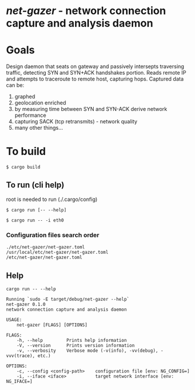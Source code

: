 # _net-gazer_ - network connection capture and analysis daemon

# Goals
Design daemon that seats on gateway and passively intersepts traversing traffic, detecting SYN and SYN+ACK handshakes portion. Reads remote IP and attempts to traceroute to remote host, capturing hops. 
Captured data can be:
1. graphed
2. geolocation enriched
3. by measuring time between SYN and SYN-ACK derive network performance
4. capturing SACK (tcp retransmits) - network quality
5. many other things...




# To build
```
$ cargo build 
```


## To run (cli help)
root is needed to run (./.cargo/config)
```
$ cargo run [-- --help]

$ cargo run -- -i eth0

```


### Configuration files search order
```
./etc/net-gazer/net-gazer.toml
/usr/local/etc/net-gazer/net-gazer.toml
/etc/net-gazer/net-gazer.toml
```

## Help
```
cargo run -- --help

Running `sudo -E target/debug/net-gazer --help`
net-gazer 0.1.0
network connection capture and analysis daemon

USAGE:
    net-gazer [FLAGS] [OPTIONS]

FLAGS:
    -h, --help         Prints help information
    -V, --version      Prints version information
    -v, --verbosity    Verbose mode (-v(info), -vv(debug), -vvv(trace), etc.)

OPTIONS:
    -c, --config <config-path>    configuration file [env: NG_CONFIG=]
    -i, --iface <iface>           target network interface [env: NG_IFACE=]

